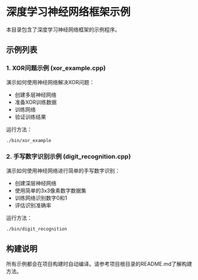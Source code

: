 # 深度学习神经网络框架示例

本目录包含了深度学习神经网络框架的示例程序。

## 示例列表

### 1. XOR问题示例 (xor_example.cpp)
演示如何使用神经网络解决XOR问题：
- 创建多层神经网络
- 准备XOR训练数据
- 训练网络
- 验证训练结果

运行方法：
```bash
./bin/xor_example
```

### 2. 手写数字识别示例 (digit_recognition.cpp)
演示如何使用神经网络进行简单的手写数字识别：
- 创建深层神经网络
- 使用简单的3x3像素数字数据集
- 训练网络识别数字0和1
- 评估识别准确率

运行方法：
```bash
./bin/digit_recognition
```

## 构建说明

所有示例都会在项目构建时自动编译。请参考项目根目录的README.md了解构建方法。